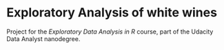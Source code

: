 # Exploratory Analysis of white wines

Project for the *Exploratory Data Analysis in R* course, part of the Udacity Data Analyst nanodegree.
